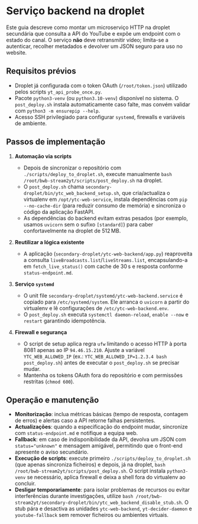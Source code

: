 # Serviço backend na droplet

Este guia descreve como montar um microserviço HTTP na droplet secundária que consulta a API do YouTube e expõe um endpoint com o estado do canal. O serviço **não** deve retransmitir vídeo; limita-se a autenticar, recolher metadados e devolver um JSON seguro para uso no website.

## Requisitos prévios

- Droplet já configurada com o token OAuth (`/root/token.json`) utilizado pelos scripts `yt_api_probe_once.py`.
- Pacote `python3-venv` (ou `python3.10-venv`) disponível no sistema. O `post_deploy.sh` instala automaticamente caso falte, mas convém validar com `python3 -m ensurepip --help`.
- Acesso SSH privilegiado para configurar `systemd`, firewalls e variáveis de ambiente.

## Passos de implementação

1. **Automação via scripts**
   - Depois de sincronizar o repositório com `./scripts/deploy_to_droplet.sh`, execute manualmente `bash /root/bwb-stream2yt/scripts/post_deploy.sh` na droplet.
   - O `post_deploy.sh` chama `secondary-droplet/bin/ytc_web_backend_setup.sh`, que cria/actualiza o virtualenv em `/opt/ytc-web-service`, instala dependências com `pip --no-cache-dir` (para reduzir consumo de memória) e sincroniza o código da aplicação FastAPI.
   - As dependências do backend evitam extras pesados (por exemplo, usamos `uvicorn` sem o sufixo `[standard]`) para caber confortavelmente na droplet de 512 MB.

2. **Reutilizar a lógica existente**
   - A aplicação (`secondary-droplet/ytc-web-backend/app.py`) reaproveita a consulta `liveBroadcasts.list`/`liveStreams.list`, encapsulando-a em `fetch_live_status()` com cache de 30 s e resposta conforme `status-endpoint.md`.

3. **Serviço `systemd`**
   - O unit file `secondary-droplet/systemd/ytc-web-backend.service` é copiado para `/etc/systemd/system`. Ele arranca o `uvicorn` a partir do virtualenv e lê configurações de `/etc/ytc-web-backend.env`.
   - O `post_deploy.sh` executa `systemctl daemon-reload`, `enable --now` e `restart` garantindo idempotência.

4. **Firewall e segurança**
   - O script de setup aplica regra `ufw` limitando o acesso HTTP à porta 8081 apenas ao IP `94.46.15.210`. Ajuste a variável `YTC_WEB_ALLOWED_IP` (ex.: `YTC_WEB_ALLOWED_IP=1.2.3.4 bash post_deploy.sh`) antes de executar o `post_deploy.sh` se precisar mudar.
   - Mantenha os tokens OAuth fora do repositório e com permissões restritas (`chmod 600`).

## Operação e manutenção

- **Monitorização**: inclua métricas básicas (tempo de resposta, contagem de erros) e alertas caso a API retorne falhas persistentes.
- **Actualizações**: quando a especificação do endpoint mudar, sincronize com `status-endpoint.md` e notifique a equipa web.
- **Fallback**: em caso de indisponibilidade da API, devolva um JSON com `status="unknown"` e mensagem amigável, permitindo que o front-end apresente o aviso secundário.
- **Execução de scripts**: execute primeiro `./scripts/deploy_to_droplet.sh` (que apenas sincroniza ficheiros) e depois, já na droplet, `bash /root/bwb-stream2yt/scripts/post_deploy.sh`. O script instala `python3-venv` se necessário, aplica firewall e deixa a shell fora do virtualenv ao concluir.
- **Desligar temporariamente**: para isolar problemas de recursos ou evitar interferências durante investigações, utilize `bash /root/bwb-stream2yt/secondary-droplet/bin/ytc_web_backend_disable_stub.sh`. O stub pára e desactiva as unidades `ytc-web-backend`, `yt-decider-daemon` e `youtube-fallback` sem remover ficheiros ou ambientes virtuais.

